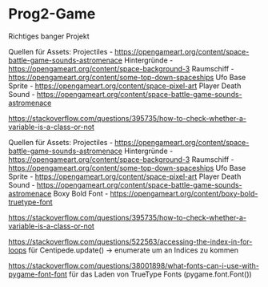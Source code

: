 # Prog2-Game
Richtiges banger Projekt

Quellen für Assets:
Projectiles         -  https://opengameart.org/content/space-battle-game-sounds-astromenace
Hintergründe        -  https://opengameart.org/content/space-background-3
Raumschiff          -  https://opengameart.org/content/some-top-down-spaceships
Ufo Base Sprite     -  https://opengameart.org/content/space-pixel-art
Player Death Sound  - https://opengameart.org/content/space-battle-game-sounds-astromenace

https://stackoverflow.com/questions/395735/how-to-check-whether-a-variable-is-a-class-or-not

Quellen für Assets:
Projectiles         -  https://opengameart.org/content/space-battle-game-sounds-astromenace
Hintergründe        -  https://opengameart.org/content/space-background-3
Raumschiff          -  https://opengameart.org/content/some-top-down-spaceships
Ufo Base Sprite     -  https://opengameart.org/content/space-pixel-art
Player Death Sound  - https://opengameart.org/content/space-battle-game-sounds-astromenace
Boxy Bold Font      - https://opengameart.org/content/boxy-bold-truetype-font

https://stackoverflow.com/questions/395735/how-to-check-whether-a-variable-is-a-class-or-not

https://stackoverflow.com/questions/522563/accessing-the-index-in-for-loops für Centipede.update() -> enumerate um an Indices zu kommen

https://stackoverflow.com/questions/38001898/what-fonts-can-i-use-with-pygame-font-font für das Laden von TrueType Fonts (pygame.font.Font())